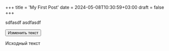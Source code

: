 +++
title = 'My First Post'
date = 2024-05-08T10:30:59+03:00
draft = false
+++

sdfasdf asdfasdf

<button id="myButton">Изменить текст</button>
<div id="myElement">Исходный текст</div>

<script src="../../js/app.js"></script>

